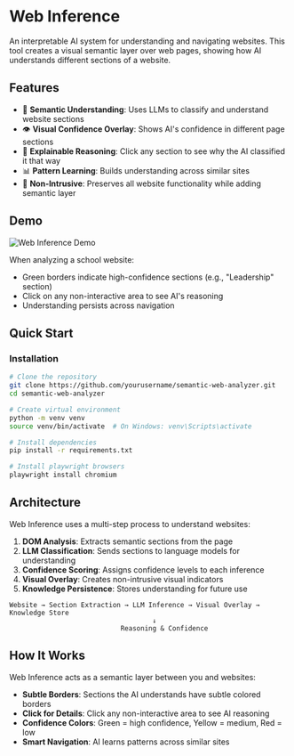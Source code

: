 # Web Inference

An interpretable AI system for understanding and navigating websites. This tool creates a visual semantic layer over web pages, showing how AI understands different sections of a website.

## Features

- 🧠 **Semantic Understanding**: Uses LLMs to classify and understand website sections
- 👁️ **Visual Confidence Overlay**: Shows AI's confidence in different page sections
- 💭 **Explainable Reasoning**: Click any section to see why the AI classified it that way
- 📊 **Pattern Learning**: Builds understanding across similar sites
- 🔄 **Non-Intrusive**: Preserves all website functionality while adding semantic layer

## Demo

![Web Inference Demo](docs/demo.gif)

When analyzing a school website:
- Green borders indicate high-confidence sections (e.g., "Leadership" section)
- Click on any non-interactive area to see AI's reasoning
- Understanding persists across navigation

## Quick Start

### Installation

```bash
# Clone the repository
git clone https://github.com/yourusername/semantic-web-analyzer.git
cd semantic-web-analyzer

# Create virtual environment
python -m venv venv
source venv/bin/activate  # On Windows: venv\Scripts\activate

# Install dependencies
pip install -r requirements.txt

# Install playwright browsers
playwright install chromium
```


## Architecture

Web Inference uses a multi-step process to understand websites:

1. **DOM Analysis**: Extracts semantic sections from the page
2. **LLM Classification**: Sends sections to language models for understanding
3. **Confidence Scoring**: Assigns confidence levels to each inference
4. **Visual Overlay**: Creates non-intrusive visual indicators
5. **Knowledge Persistence**: Stores understanding for future use

```
Website → Section Extraction → LLM Inference → Visual Overlay → Knowledge Store
                                    ↓
                            Reasoning & Confidence
```

## How It Works

Web Inference acts as a semantic layer between you and websites:

- **Subtle Borders**: Sections the AI understands have subtle colored borders
- **Click for Details**: Click any non-interactive area to see AI reasoning
- **Confidence Colors**: Green = high confidence, Yellow = medium, Red = low
- **Smart Navigation**: AI learns patterns across similar sites
